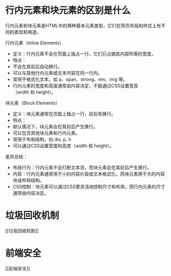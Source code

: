 
# 行内元素和块元素的区别是什么

行内元素和块元素是HTML中的两种基本元素类型，它们在网页布局和样式上有不同的表现和用途。

行内元素（Inline Elements）

- 定义：行内元素不会在页面上独占一行，它们只占据其内容所需的宽度。
- 特点：
- 不会在其前后自动换行。
- 可以与其他行内元素或文本内容在同一行内。
- 常用于格式化文本，如 a、span、strong、em、img 等。
- 行内元素的宽度和高度通常由内容决定，不能通过CSS设置宽高（width 和 height）。

块元素（Block Elements）

- 定义：块元素通常在页面上独占一行，前后有换行。
- 特点：
- 默认情况下，块元素会在其前后产生换行。
- 可以包含其他块元素和行内元素。
- 常用于布局结构，如 div, p, h
- 可以通过CSS设置宽度和高度（width 和 height）。

差异总结：
- 布局行为：行内元素不会打断文本流，而块元素会在其前后产生换行。
- 内容：行内元素通常用于小的内容片段或文本格式化，而块元素用于大的内容块或布局结构。
- CSS控制：块元素可以通过CSS更灵活地控制尺寸和布局，而行内元素的尺寸通常由内容决定。


# 垃圾回收机制

[[垃圾回收机制]]


# 前端安全

[[前端安全]]


